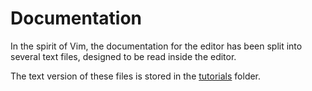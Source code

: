 # Documentation

In the spirit of Vim, the documentation for the editor has been split into several text files, designed to be read inside the editor.

The text version of these files is stored in the [tutorials](../src/tutorials) folder.